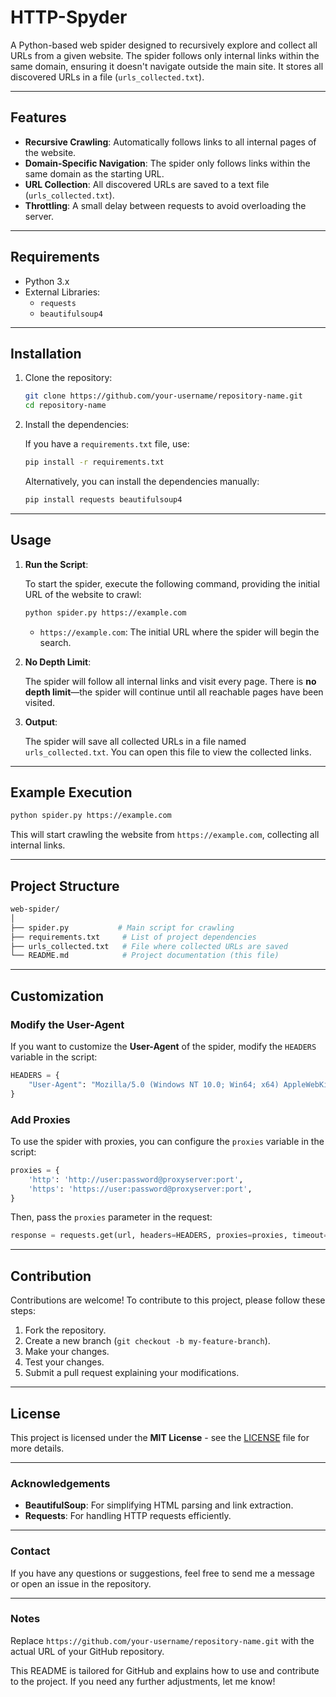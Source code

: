

# HTTP-Spyder

A Python-based web spider designed to recursively explore and collect all URLs from a given website. The spider follows only internal links within the same domain, ensuring it doesn't navigate outside the main site. It stores all discovered URLs in a file (`urls_collected.txt`).

---

## Features

- **Recursive Crawling**: Automatically follows links to all internal pages of the website.
- **Domain-Specific Navigation**: The spider only follows links within the same domain as the starting URL.
- **URL Collection**: All discovered URLs are saved to a text file (`urls_collected.txt`).
- **Throttling**: A small delay between requests to avoid overloading the server.

---

## Requirements

- Python 3.x
- External Libraries:
  - `requests`
  - `beautifulsoup4`

---

## Installation

1. Clone the repository:

   ```bash
   git clone https://github.com/your-username/repository-name.git
   cd repository-name
   ```

2. Install the dependencies:

   If you have a `requirements.txt` file, use:

   ```bash
   pip install -r requirements.txt
   ```

   Alternatively, you can install the dependencies manually:

   ```bash
   pip install requests beautifulsoup4
   ```

---

## Usage

1. **Run the Script**:

   To start the spider, execute the following command, providing the initial URL of the website to crawl:

   ```bash
   python spider.py https://example.com
   ```

   - `https://example.com`: The initial URL where the spider will begin the search.

2. **No Depth Limit**:

   The spider will follow all internal links and visit every page. There is **no depth limit**—the spider will continue until all reachable pages have been visited.

3. **Output**:

   The spider will save all collected URLs in a file named `urls_collected.txt`. You can open this file to view the collected links.

---

## Example Execution

```bash
python spider.py https://example.com
```

This will start crawling the website from `https://example.com`, collecting all internal links.

---

## Project Structure

```bash
web-spider/
│
├── spider.py           # Main script for crawling
├── requirements.txt     # List of project dependencies
├── urls_collected.txt   # File where collected URLs are saved
└── README.md            # Project documentation (this file)
```

---

## Customization

### Modify the User-Agent

If you want to customize the **User-Agent** of the spider, modify the `HEADERS` variable in the script:

```python
HEADERS = {
    "User-Agent": "Mozilla/5.0 (Windows NT 10.0; Win64; x64) AppleWebKit/537.36 (KHTML, like Gecko) Chrome/91.0.4472.124 Safari/537.36"
}
```

### Add Proxies

To use the spider with proxies, you can configure the `proxies` variable in the script:

```python
proxies = {
    'http': 'http://user:password@proxyserver:port',
    'https': 'https://user:password@proxyserver:port',
}
```

Then, pass the `proxies` parameter in the request:

```python
response = requests.get(url, headers=HEADERS, proxies=proxies, timeout=5)
```

---

## Contribution

Contributions are welcome! To contribute to this project, please follow these steps:

1. Fork the repository.
2. Create a new branch (`git checkout -b my-feature-branch`).
3. Make your changes.
4. Test your changes.
5. Submit a pull request explaining your modifications.

---

## License

This project is licensed under the **MIT License** - see the [LICENSE](LICENSE) file for more details.

---

### Acknowledgements

- **BeautifulSoup**: For simplifying HTML parsing and link extraction.
- **Requests**: For handling HTTP requests efficiently.

---

### Contact

If you have any questions or suggestions, feel free to send me a message or open an issue in the repository.

---

### Notes

Replace `https://github.com/your-username/repository-name.git` with the actual URL of your GitHub repository.

This README is tailored for GitHub and explains how to use and contribute to the project. If you need any further adjustments, let me know!